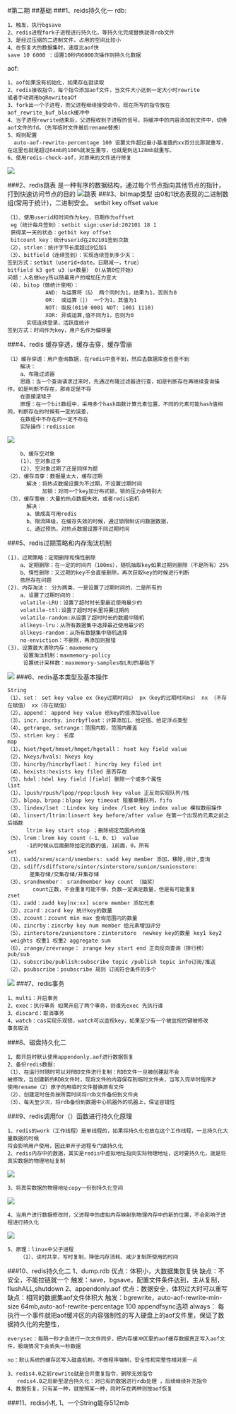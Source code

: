 #第二期
##基础
###1、reids持久化一
rdb:

    1、触发，执行bgsave
    2、redis进程fork子进程进行持久化，等持久化完成替换就得rdb文件
    3、是经过压缩的二进制文件，占用的空间比较小
    4、在恢复大的数据集时，速度比aof快
    save 10 6000 ：设置10秒内6000次操作则持久化数据
aof:

    1、aof如果没有初始化，如果存在就读取
    2、redis接收指令，每个指令添加aof文件，当文件大小达到一定大小时rewrite
    或者手动调用bgRewriteaOf
    3、fork出一个子进程，而父进程继续接受命令，现在所写的指令放在aof_rewrite_buf_block缓冲中
    4、当子进程rewrite结束后，父进程收到子进程的信号，将缓冲中的内容添加到文件中，切换aof文件的fd。（先写临时文件最后rename替换）
    5、规则配置
      auto-aof-rewrite-percentage 100 设置文件超过最小基准值的xx百分比那就重写，在这里也就是超过64mb的100%就发生重写，也就是到达128mb就重写。
    6、使用redis-check-aof，对原来的文件进行修复  
   ![](/image/redis4.png) 
     
###2、redis跳表
是一种有序的数据结构，通过每个节点指向其他节点的指针，打到快速访问节点的目的
![跳表](/image/skipList.png)
###3、bitmap类型
由0和1状态表现的二进制数组(常用于统计)，二进制安全。
setbit key offset value

    （1）、使用userid和时间作为key，日期作为offset
     eg（统计每月签到）：setbit sign:userid:202101 18 1
     获得某一天的状态：getbit key offset
     bitcount key：统计userid在202101签到次数
    （2）、strlen：统计字节长度超过8位加1
    （3）、bitfield（连续签到）：实现连续签到多少天： 
    签到方式：setbit（userid+date，日期减一，true）
    bitfield k3 get u3（u+数量） 0(从第0位开始)
    问题：人名做key所以随着用户的增加压力变大
    （4）、bitop（做统计使用）：
                AND: 与运算符（&） 两个同时为1，结果为1，否则为0  
                OR:  或运算（|） 一个为1，其值为1
                NOT: 取反(0110 0001 NOT: 1001 1110)
                XOR: 异或运算,值不同为1，否则为0
          实现连续登录，活跃度统计
    签到方式：时间作为key，用户名作为偏移量  
###4、redis 缓存穿透，缓存击穿，缓存雪崩
        
    （1）缓存穿透：用户查询数据，在redis中查不到，然后去数据库查也查不到
        解决：
        a、布隆过滤器
        思路：当一个查询请求过来时，先通过布隆过滤器进行查，如是判断存在再继续查询操作，如是判断不存在，那肯定是不存
        在直接滚犊子
        原理：在一个bit数组中，采用多个hash函数计算元素位置，不同的元素可能hash值相同，判断存在的时候有一定的误差，
        在数组中不存在的一定不存在
        实际操作：redission
![](/image/redis1.png) 
                        
        b、缓存空对象
        (1)、空对象过多
        (2)、空对象过期了还是同样为题  
    （2）、缓存击穿：数据量太大，缓存过期
          解决：将热点数据设置为不过期，不设置过期时间
               加锁：对同一个key加分布式锁，锁的压力会特别大
    （3）、缓存雪崩：大量的热点数据失效，或者redis宕机
          解决：
          a、做成高可用redis
          b、限流降级，在缓存失效的时候，通过锁限制访问数据数据，
          c、通过预热，对热点数据设置不同过期时间
###5、redis过期策略和内存淘汰机制

    (1)、过期策略：定期删除和惰性删除
        a、定期删除：在一定的时间内（100ms），随机抽取key如果过期则删除（不是所有）25%
        b、惰性删除：又过期的key不会直接删除，再次获取key的时候进行判断
        依然存在问题
    (2)、内存淘汰： 分为两类，一是设置了过期时间的，二是所有的
        a、设置了过期时间的：
        volatile-LRU：设置了超时时长里最近使用最少的
        volatile-ttl:设置了超时时长里将要过期的
        volatile-random:从设置了超时时长的数据中随机
        allkeys-lru：从所有数据集中选择最近使用最少的
        allkeys-random：从所有数据集中随机选择
        no-enviction：不删除，再添加则报错
    (3)、设置最大清除内存：maxmemory
         设置淘汰机制：maxmemory-policy
         设置统计采样数：maxmemory-samples在LRU的基础下
![](/image/redis2.png)
###6、redis基本类型及基本操作

    String
    （1）、set： set key value ex（key过期时间s） px（key的过期时间ms） nx （不存在赋值） xx（存在赋值）
    （2）、append： append key value 给key的值添加vallue
    （3）、incr、incrby、incrbyfloat：计算添加1、给定值、给定浮点类型
    （4）、getrange、setrange：范围内取，范围内覆盖
    （5）、strLen key： 长度 
    map
    （1）、hset/hget/hmset/hmget/hgetall： hset key field value 
    （2）、hkeys/hvals: hkeys key
    （3）、hincrby/hincrbyflaot： hincrby key filed int
    （4）、hexists:hexists key filed 是否存在
    （5）、hdel：hdel key field [field] 删除一个或多个属性
    list
    （1）、lpush/rpush/lpop/rpop:lpush key value 正反向实现队列/栈
    （2）、blpop、brpop：blpop key timeout 阻塞单播队列，fifo
    （3）、lindex/lset ：Lindex key index /lset key index value 模拟数组操作
    （4）、linsert/ltrim:linsert key before/after value 在第一个出现的元素之前之后插数
          ltrim key start stop ；删除规定范围内的值
    （5）、lrem：lrem key count（-1、0、1） value 
          -1的时候从后面删除给定的数的值，1前面，0，所有
    set
    （1）、sadd/srem/scard/smembers: sadd key member 添加，移除,统计,查询
    （2）、sdiff/sdiffstore/sinter/sinterstore/sunion/sunionstore:
           差集存储/交集存储/并集存储
    （3）、srandmember： srandmember key count （抽奖）
            count正数，不会重复可能不够，负数一定满足数量，但是有可能重复
    zset
    （1）、zadd：zadd key[nx:xx] score member 添加元素
    （2）、zcard：zcard key 统计key的数量
    （3）、zcount：zcount min max 查询范围内的数量
    （4）、zincrby：zincrby key num member 给元素增加评分
    （5）、zinterstore/zunionstore：zinterstore  newkey key的数量 key1 key2
     weights 权重1 权重2 aggregate sum
    （6）、zrange/zrevrange： zrange key start end 正向反向查询（排行榜）
    pub/sub
    （1）、subscribe/publish:subscribe topic /publish topic info订阅/推送
    （2）、psubscribe：psubscribe 规则 订阅符合条件的多个
    
   ![](/image/redis3.png)
###7、redis事务
    
    1、multi：开启事务
    2、exec：执行事务 如果开启了两个事务，则谁先exec 先执行谁
    3、discard：取消事务
    4、watch：cas实现乐观锁，watch可以监视key，如果至少有一个被监视的键被修改
    事务取消  
###8、磁盘持久化二
    
    1、都开启时默认使用appendonly.aof进行数据恢复
    2、备份redis数据:
    （1）、在运行时随时可以对RBD文件进行复制：RDB文件一旦被创建就不会
    被修改，当创建新的RDB文件时，现将文件的内容保存到临时文件夹，当写入完毕时程序才
    使用rename（2）原子的用临时文件替换原有文件
    （2）、创建定时任务按所需时间将rdb文件备份到文件夹
    （3）、每天至少次，将rdb备份到数据中心机器外的机器上，保证容错性
###9、redis调用for（）函数进行持久化原理

    1、redis的work（工作线程）是单线程的，如果将持久化也放在这个工作线程，一旦持久化大量数据的时候
    将会影响用户使用，因此单开子进程专门做持久化
    2、redis内存中的数据，其实是redis中虚拟地址指向实际物理地址，这时要持久化，就是将真实数据的物理地址复制
![](/image/redis5.png)    
    
    3、将真实数据的物理地址copy一份到持久化空间
![](/image/redis6.png)
    
    4、当用户进行数据修改时，父进程中的虚拟内存映射到物理内存中的新的位置，不会影响子进程进行持久化
![](/image/redis7.png)

    5、原理：linux中父子进程
        （1）、读时共享，写时复制，降低内存消耗、减少复制所使用的时间
###10、redis持久化二
    1、dump.rdb
    优点：体积小，大数据集恢复快
    缺点：不安全，不能拉链就一个
    触发：save，bgsave，配置文件条件达到，主从复制，flushALL,shutdown
    2、appendonly.aof
    优点：数据安全，体积过大时可以重写
    缺点：相同的数据集aof文件体积大
    触发：bgrewrite，auto-aof-rewrite-min-size 64mb,auto-aof-rewrite-percentage 100
    appendfsync选项
    always： 每执行一个事件就把aof缓冲区的内容强制性的写入硬盘上的aof文件里，保证了数据持久化的完整性，
    
    everysec：每隔一秒才会进行一次文件同步，把内存缓冲区里的aof缓存数据真正写入aof文件，极端情况下会丢失一秒数据
    
    no：默认系统的缓存区写入磁盘机制，不做程序强制，安全性和完整性相对差一点
    
    3、redis4.0之前rewrite就是合并重复指令，删除无效指令 
       redis4.0之后新型混合持久化：对已有的数据进行rdb处理 ，后续继续补充指令
    4、数据恢复，只有某一种，就按照某一种，同时存在两种则按aof恢复
###11、redis小札
    1、一个String能存512mb
    
     
       
   
         

    




               
                
           
       
   

      

    
